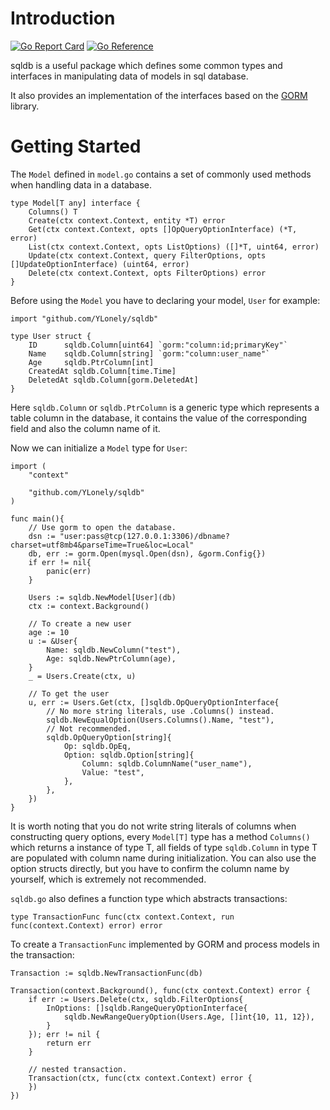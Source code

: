 # Introduction

[![Go Report Card](https://goreportcard.com/badge/github.com/YLonely/sqldb)](https://goreportcard.com/report/github.com/YLonely/sqldb)
[![Go Reference](https://pkg.go.dev/badge/github.com/YLonely/sqldb.svg)](https://pkg.go.dev/github.com/YLonely/sqldb)

sqldb is a useful package which defines some common types and interfaces in manipulating data of models in sql database.

It also provides an implementation of the interfaces based on the [GORM](https://gorm.io/) library.

# Getting Started

The `Model` defined in `model.go` contains a set of commonly used methods when handling data in a database.
```golang
type Model[T any] interface {
	Columns() T
	Create(ctx context.Context, entity *T) error
	Get(ctx context.Context, opts []OpQueryOptionInterface) (*T, error)
	List(ctx context.Context, opts ListOptions) ([]*T, uint64, error)
	Update(ctx context.Context, query FilterOptions, opts []UpdateOptionInterface) (uint64, error)
	Delete(ctx context.Context, opts FilterOptions) error
}
```
Before using the `Model` you have to declaring your model, `User` for example:
```golang
import "github.com/YLonely/sqldb"

type User struct {
	ID      sqldb.Column[uint64] `gorm:"column:id;primaryKey"`
	Name    sqldb.Column[string] `gorm:"column:user_name"`
	Age     sqldb.PtrColumn[int]
	CreatedAt sqldb.Column[time.Time]
	DeletedAt sqldb.Column[gorm.DeletedAt]
}
```
Here `sqldb.Column` or `sqldb.PtrColumn` is a generic type which represents a table column in the database, it contains the value of the corresponding field and also the column name of it. 

Now we can initialize a `Model` type for `User`:
```golang
import (
	"context"

	"github.com/YLonely/sqldb"
)

func main(){
	// Use gorm to open the database.
	dsn := "user:pass@tcp(127.0.0.1:3306)/dbname?charset=utf8mb4&parseTime=True&loc=Local"
  	db, err := gorm.Open(mysql.Open(dsn), &gorm.Config{})
	if err != nil{
		panic(err)
	}

	Users := sqldb.NewModel[User](db)
	ctx := context.Background()

	// To create a new user
	age := 10
	u := &User{
		Name: sqldb.NewColumn("test"),
		Age: sqldb.NewPtrColumn(age),
	}
	_ = Users.Create(ctx, u)

	// To get the user
	u, err := Users.Get(ctx, []sqldb.OpQueryOptionInterface{
		// No more string literals, use .Columns() instead.
		sqldb.NewEqualOption(Users.Columns().Name, "test"),
		// Not recommended.
		sqldb.OpQueryOption[string]{
			Op: sqldb.OpEq,
			Option: sqldb.Option[string]{
				Column: sqldb.ColumnName("user_name"),
				Value: "test",
			},
		},
	})
}
```

It is worth noting that you do not write string literals of columns when constructing query options, every `Model[T]` type has a method `Columns()` which returns a instance of type T, all fields of type `sqldb.Column` in type T are populated with column name during initialization. You can also use the option structs directly, but you have to confirm the column name by yourself, which is extremely not recommended.

`sqldb.go` also defines a function type which abstracts transactions:
```golang
type TransactionFunc func(ctx context.Context, run func(context.Context) error) error
```

To create a `TransactionFunc` implemented by GORM and process models in the transaction:
```golang
Transaction := sqldb.NewTransactionFunc(db)

Transaction(context.Background(), func(ctx context.Context) error {
	if err := Users.Delete(ctx, sqldb.FilterOptions{
		InOptions: []sqldb.RangeQueryOptionInterface{
			sqldb.NewRangeQueryOption(Users.Age, []int{10, 11, 12}),
		}
	}); err != nil {
		return err
	}

	// nested transaction.
	Transaction(ctx, func(ctx context.Context) error {
	})
})
```
